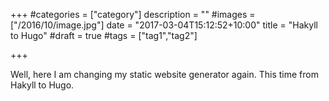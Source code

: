 +++
#categories = ["category"]
description = ""
#images = ["/2016/10/image.jpg"]
date = "2017-03-04T15:12:52+10:00"
title = "Hakyll to Hugo"
#draft = true
#tags = ["tag1","tag2"]

+++

Well, here I am changing my static website generator again. This time from Hakyll to Hugo.
